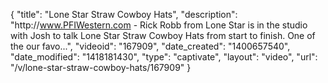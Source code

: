 {
    "title": "Lone Star Straw Cowboy Hats",
    "description": "http:\/\/www.PFIWestern.com - Rick Robb from Lone Star is in the studio with Josh to talk Lone Star Straw Cowboy Hats from start to finish. One of the our favo...",
    "videoid": "167909",
    "date_created": "1400657540",
    "date_modified": "1418181430",
    "type": "captivate",
    "layout": "video",
    "url": "\/v\/lone-star-straw-cowboy-hats\/167909"
}